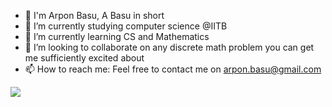 
- 👋 I'm Arpon Basu, A Basu in short
- 🔭 I’m currently studying computer science @IITB
- 🌱 I’m currently learning CS and Mathematics
- 👯 I’m looking to collaborate on any discrete math problem you can get me sufficiently excited about
- 📫 How to reach me: Feel free to contact me on arpon.basu@gmail.com 

<a href="https://github.com/anuraghazra/github-readme-stats">
  <img align="center" src="https://github-readme-stats.vercel.app/api?username=arponbasu&count_private=true&show_icons=true&theme=tokyonight&show_icons=true)](https://github.com/anuraghazra/github-readme-stats" />

